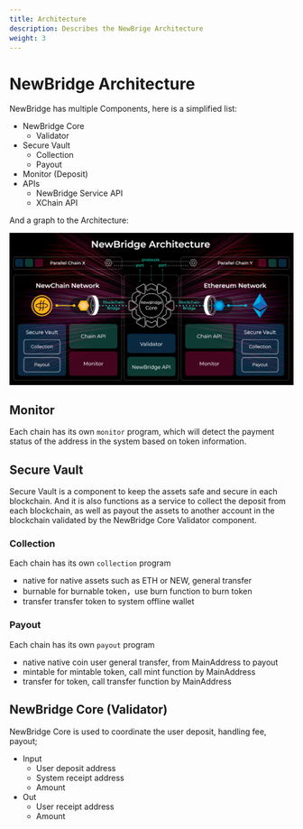 ```yaml
---
title: Architecture
description: Describes the NewBrige Architecture
weight: 3
---
```


# NewBridge Architecture

NewBridge has multiple Components, here is a simplified list:

- NewBridge Core
  - Validator
- Secure Vault
  - Collection
  - Payout
- Monitor (Deposit)
- APIs
  - NewBridge Service API
  - XChain API

And a graph to the Architecture:

![NewBridge Architecture](newbridge-architecture.jpg)

## Monitor

Each chain has its own `monitor` program, which will detect the payment status of the address in the system based on token information.

## Secure Vault

Secure Vault is a component to keep the assets safe and secure in each blockchain. And it is also functions as a service to collect the deposit from each blockchain, as well as payout the assets to another account in the blockchain validated by the NewBridge Core Validator component.

### Collection

Each chain has its own `collection` program

- native
  for native assets such as ETH or NEW, general transfer
- burnable
  for burnable token，use burn function to burn token
- transfer
  transfer token to system offline wallet

### Payout

Each chain has its own `payout` program

- native
  native coin user general transfer, from MainAddress to payout
- mintable
  for mintable token, call mint function by MainAddress
- transfer
  for token, call transfer function by MainAddress

## NewBridge Core (Validator)

NewBridge Core is used to coordinate the user deposit, handling fee, payout;

- Input
  - User deposit address
  - System receipt address
  - Amount
- Out
  - User receipt address
  - Amount
